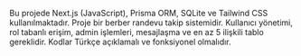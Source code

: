 <!-- Use this file to provide workspace-specific custom instructions to Copilot. For more details, visit https://code.visualstudio.com/docs/copilot/copilot-customization#_use-a-githubcopilotinstructionsmd-file -->

Bu projede Next.js (JavaScript), Prisma ORM, SQLite ve Tailwind CSS kullanılmaktadır. Proje bir berber randevu takip sistemidir. Kullanıcı yönetimi, rol tabanlı erişim, admin işlemleri, mesajlaşma ve en az 5 ilişkili tablo gereklidir. Kodlar Türkçe açıklamalı ve fonksiyonel olmalıdır.
